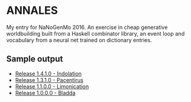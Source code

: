 ANNALES
=======

My entry for NaNoGenMo 2016. An exercise in cheap generative worldbuilding
built from a Haskell combinator library, an event loop and vocabulary from
a neural net trained on dictionary entries.

## Sample output

* [Release 1.4.1.0 - Indolation](output/sample-1.4.1.0-Indolation.md)
* [Release 1.3.1.0 - Pacentirus](output/sample-1.3.1.0-Pacentirus.md)
* [Release 1.1.0.0 - Limonication](output/sample-1.1.0.0-Limonication.md)
* [Release 1.0.0.0 - Bladda](output/sample-1.0.0.0-Bladda.md)

